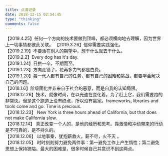 ```yaml
---
title: 点滴记录
date: 2018-12-15 02:54:45
type: "thinking"
comments: false
---
```

【2019.4.25】任何一个方向的技术要做到顶峰，都必须横向地去理解，因为世界上一切事情都彼此关联。
【2019.3.26】信仰需要实践强化。  
【2019.2.19】不要活在别人的期望中，想干什么就去干什么。  
【2019.2.2】Every dog has it's day.  
【2019.1.24】日拱一卒，不期而至。  
【2019.1.23】方向走错了，花再多力气都是白费。  
【2019.1.20】每一代人都有自己的任务，都有自己的困难和挑战，都要学会解决自己的问题。  
【2018.1.6】阶级固化并非来自于社会的恶意，而是自我的认知局限。   
【2018.12.26】技术，就像时尚，在以光速在变化着。为了赶上它，我们需要跑的非常快。但是这个跑道上没有终点，所以没有赢家。frameworks, libraries and tools come and go. Time is precious.  
【2018.12.23】
New York is three hours ahead of California, but that does not make California slow.  
【2018.12.14】
真正改变一个人的，是他的经历和思考。靠激情和冲动带来的行动是不可靠的，是不持久的。  
【2018.12.06】
以地事秦，犹抱薪救火，薪不尽，火不灭 ​​​。​  
【2018.12.05】
时时刻刻努力避免两件事：第一避免工作上产生惰性；第二避免思想上保持狭隘。最大的困难是，很多时候自己并意识不到这两点。 ​​​​
